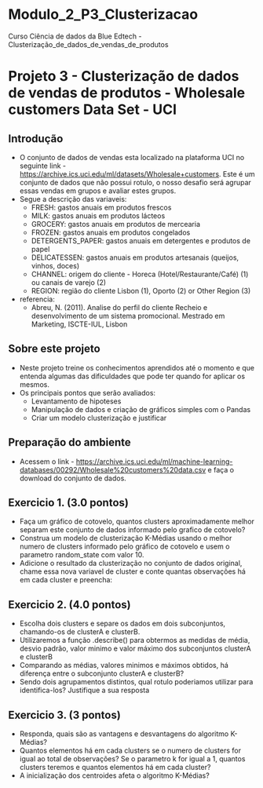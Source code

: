 # Modulo_2_P3_Clusterizacao
 Curso Ciência de dados da Blue Edtech - Clusterização_de_dados_de_vendas_de_produtos


# Projeto 3 - Clusterização de dados de vendas de produtos - Wholesale customers Data Set - UCI

## Introdução
 - O conjunto de dados de vendas esta localizado na plataforma UCI no seguinte link - https://archive.ics.uci.edu/ml/datasets/Wholesale+customers. Este é um conjunto de dados que não possui rotulo, o nosso desafio será agrupar essas vendas em grupos e avaliar estes grupos.
 - Segue a descrição das variaveis:
   - FRESH: gastos anuais em produtos frescos
   - MILK: gastos anuais em produtos lácteos
   - GROCERY: gastos anuais em produtos de mercearia
   - FROZEN: gastos anuais em produtos congelados
   - DETERGENTS_PAPER: gastos anuais em detergentes e produtos de papel
   - DELICATESSEN: gastos anuais em produtos artesanais (queijos, vinhos, doces)
   - CHANNEL: origem do cliente - Horeca (Hotel/Restaurante/Café) (1) ou canais de varejo (2)
   - REGION: região do cliente Lisbon (1), Oporto (2) or Other Region (3)
 - referencia:
   - Abreu, N. (2011). Analise do perfil do cliente Recheio e desenvolvimento de um sistema promocional. Mestrado em Marketing, ISCTE-IUL, Lisbon

## Sobre este projeto
 - Neste projeto treine os conhecimentos aprendidos até o momento e que entenda algumas das dificuldades que pode ter quando for aplicar os mesmos.
 - Os principais pontos que serão avaliados:
   - Levantamento de hipoteses
   - Manipulação de dados e criação de gráficos simples com o Pandas
   - Criar um modelo clusterização e justificar

## Preparação do ambiente
 - Acessem o link - https://archive.ics.uci.edu/ml/machine-learning-databases/00292/Wholesale%20customers%20data.csv e faça o download do conjunto de dados.

## Exercicio 1. (3.0 pontos)
 - Faça um gráfico de cotovelo, quantos clusters aproximadamente melhor separam este conjunto de dados informado pelo grafico de cotovelo?
 - Construa um modelo de clusterização K-Médias usando o melhor numero de clusters informado pelo gráfico de cotovelo e usem o parametro random_state com valor 10.
 - Adicione o resultado da clusterização no conjunto de dados original, chame essa nova variavel de cluster e conte quantas observações há em cada cluster e preencha:

## Exercicio 2. (4.0 pontos)
 - Escolha dois clusters e separe os dados em dois subconjuntos, chamando-os de clusterA e clusterB.
 - Utilizaremos a função .describe() para obtermos as medidas de média, desvio padrão, valor minimo e valor máximo dos subconjuntos clusterA e clusterB
 - Comparando as médias, valores minimos e máximos obtidos, há diferença entre o subconjunto clusterA e clusterB?
 - Sendo dois agrupamentos distintos, qual rotulo poderiamos utilizar para identifica-los? Justifique a sua resposta

## Exercicio 3. (3 pontos)
 - Responda, quais são as vantagens e desvantagens do algoritmo K-Médias?
 - Quantos elementos há em cada clusters se o numero de clusters for igual ao total de observações? Se o parametro k for igual a 1, quantos clusters teremos e quantos elementos há em cada cluster?
 - A inicialização dos centroides afeta o algoritmo K-Médias?
